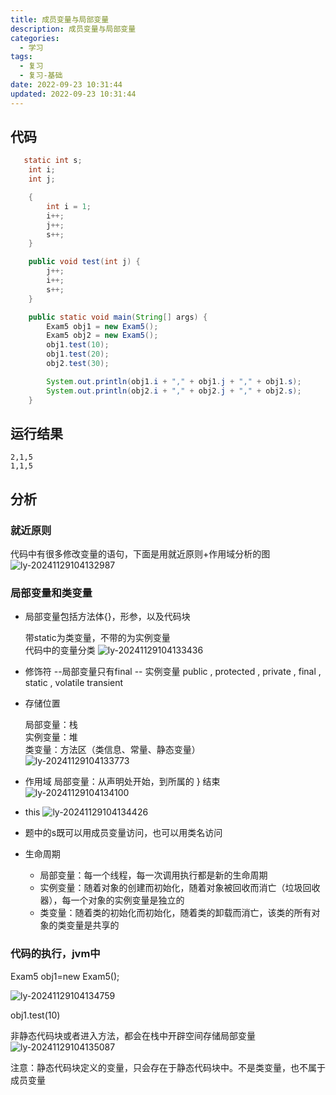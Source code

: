 ```yaml
---
title: 成员变量与局部变量
description: 成员变量与局部变量
categories:
  - 学习
tags:
  - 复习
  - 复习-基础
date: 2022-09-23 10:31:44
updated: 2022-09-23 10:31:44
---
```


## 代码

```java
   static int s;
    int i;
    int j;

    {
        int i = 1;
        i++;
        j++;
        s++;
    }

    public void test(int j) {
        j++;
        i++;
        s++;
    }

    public static void main(String[] args) {
        Exam5 obj1 = new Exam5();
        Exam5 obj2 = new Exam5();
        obj1.test(10);
        obj1.test(20);
        obj2.test(30);

        System.out.println(obj1.i + "," + obj1.j + "," + obj1.s);
        System.out.println(obj2.i + "," + obj2.j + "," + obj2.s);
    }
```

## 运行结果

```shell
2,1,5
1,1,5
```

## 分析

### 就近原则

代码中有很多修改变量的语句，下面是用就近原则+作用域分析的图
![ly-20241129104132987](attachments/img/ly-20241129104132987.png)

### 局部变量和类变量

- 局部变量包括方法体{}，形参，以及代码块  

  带static为类变量，不带的为实例变量  
  代码中的变量分类
  ![ly-20241129104133436](attachments/img/ly-20241129104133436.png)

- 修饰符 --局部变量只有final
               -- 实例变量 public , protected , private , final , static  , volatile transient

- 存储位置  

  局部变量：栈  
  实例变量：堆  
  类变量：方法区（类信息、常量、静态变量）  
  ![ly-20241129104133773](attachments/img/ly-20241129104133773.png)

- 作用域
  局部变量：从声明处开始，到所属的 } 结束
  ![ly-20241129104134100](attachments/img/ly-20241129104134100.png)

- this
  ![ly-20241129104134426](attachments/img/ly-20241129104134426.png)

- 题中的s既可以用成员变量访问，也可以用类名访问

- 生命周期

  - 局部变量：每一个线程，每一次调用执行都是新的生命周期
  - 实例变量：随着对象的创建而初始化，随着对象被回收而消亡（垃圾回收器），每一个对象的实例变量是独立的
  - 类变量：随着类的初始化而初始化，随着类的卸载而消亡，该类的所有对象的类变量是共享的

### 代码的执行，jvm中

Exam5 obj1=new Exam5();

![ly-20241129104134759](attachments/img/ly-20241129104134759.png)



obj1.test(10)

非静态代码块或者进入方法，都会在栈中开辟空间存储局部变量
![ly-20241129104135087](attachments/img/ly-20241129104135087.png)

注意：静态代码块定义的变量，只会存在于静态代码块中。不是类变量，也不属于成员变量